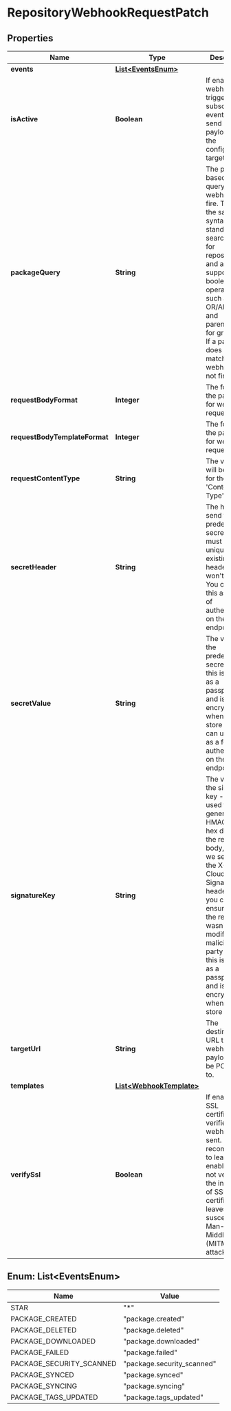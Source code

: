 
# RepositoryWebhookRequestPatch

## Properties
Name | Type | Description | Notes
------------ | ------------- | ------------- | -------------
**events** | [**List&lt;EventsEnum&gt;**](#List&lt;EventsEnum&gt;) |  |  [optional]
**isActive** | **Boolean** | If enabled, the webhook will trigger on subscribed events and send payloads to the configured target URL. |  [optional]
**packageQuery** | **String** | The package-based search query for webhooks to fire. This uses the same syntax as the standard search used for repositories, and also supports boolean logic operators such as OR/AND/NOT and parentheses for grouping. If a package does not match, the webhook will not fire. |  [optional]
**requestBodyFormat** | **Integer** | The format of the payloads for webhook requests. |  [optional]
**requestBodyTemplateFormat** | **Integer** | The format of the payloads for webhook requests. |  [optional]
**requestContentType** | **String** | The value that will be sent for the &#39;Content Type&#39; header.  |  [optional]
**secretHeader** | **String** | The header to send the predefined secret in. This must be unique from existing headers or it won&#39;t be sent. You can use this as a form of authentication on the endpoint side. |  [optional]
**secretValue** | **String** | The value for the predefined secret (note: this is treated as a passphrase and is encrypted when we store it). You can use this as a form of authentication on the endpoint side. |  [optional]
**signatureKey** | **String** | The value for the signature key - This is used to generate an HMAC-based hex digest of the request body, which we send as the X-Cloudsmith-Signature header so that you can ensure that the request wasn&#39;t modified by a malicious party (note: this is treated as a passphrase and is encrypted when we store it). |  [optional]
**targetUrl** | **String** | The destination URL that webhook payloads will be POST&#39;ed to. |  [optional]
**templates** | [**List&lt;WebhookTemplate&gt;**](WebhookTemplate.md) |  |  [optional]
**verifySsl** | **Boolean** | If enabled, SSL certificates is verified when webhooks are sent. It&#39;s recommended to leave this enabled as not verifying the integrity of SSL certificates leaves you susceptible to Man-in-the-Middle (MITM) attacks. |  [optional]


<a name="List<EventsEnum>"></a>
## Enum: List&lt;EventsEnum&gt;
Name | Value
---- | -----
STAR | &quot;*&quot;
PACKAGE_CREATED | &quot;package.created&quot;
PACKAGE_DELETED | &quot;package.deleted&quot;
PACKAGE_DOWNLOADED | &quot;package.downloaded&quot;
PACKAGE_FAILED | &quot;package.failed&quot;
PACKAGE_SECURITY_SCANNED | &quot;package.security_scanned&quot;
PACKAGE_SYNCED | &quot;package.synced&quot;
PACKAGE_SYNCING | &quot;package.syncing&quot;
PACKAGE_TAGS_UPDATED | &quot;package.tags_updated&quot;



